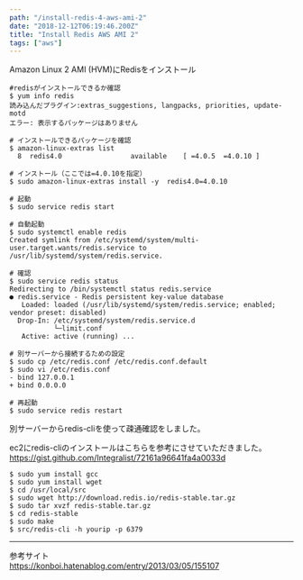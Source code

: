 ```yaml
---
path: "/install-redis-4-aws-ami-2"
date: "2018-12-12T06:19:46.200Z"
title: "Install Redis AWS AMI 2"
tags: ["aws"]
---
```


Amazon Linux 2 AMI (HVM)にRedisをインストール



```
#redisがインストールできるか確認
$ yum info redis
読み込んだプラグイン:extras_suggestions, langpacks, priorities, update-motd
エラー: 表示するパッケージはありません

# インストールできるパッケージを確認
$ amazon-linux-extras list
  8  redis4.0                 available    [ =4.0.5  =4.0.10 ]

# インストール（ここでは=4.0.10を指定）
$ sudo amazon-linux-extras install -y  redis4.0=4.0.10

# 起動
$ sudo service redis start

# 自動起動
$ sudo systemctl enable redis
Created symlink from /etc/systemd/system/multi-user.target.wants/redis.service to /usr/lib/systemd/system/redis.service.

# 確認
$ sudo service redis status
Redirecting to /bin/systemctl status redis.service
● redis.service - Redis persistent key-value database
   Loaded: loaded (/usr/lib/systemd/system/redis.service; enabled; vendor preset: disabled)
  Drop-In: /etc/systemd/system/redis.service.d
           └─limit.conf
   Active: active (running) ...

# 別サーバーから接続するための設定
$ sudo cp /etc/redis.conf /etc/redis.conf.default
$ sudo vi /etc/redis.conf
- bind 127.0.0.1
+ bind 0.0.0.0

# 再起動
$ sudo service redis restart
```

別サーバーからredis-cliを使って疎通確認をしました。

ec2にredis-cliのインストールはこちらを参考にさせていただきました。
https://gist.github.com/Integralist/72161a96641fa4a0033d


```
$ sudo yum install gcc
$ sudo yum install wget
$ cd /usr/local/src
$ sudo wget http://download.redis.io/redis-stable.tar.gz
$ sudo tar xvzf redis-stable.tar.gz
$ cd redis-stable
$ sudo make
$ src/redis-cli -h yourip -p 6379
```

---

参考サイト<br />
https://konboi.hatenablog.com/entry/2013/03/05/155107
